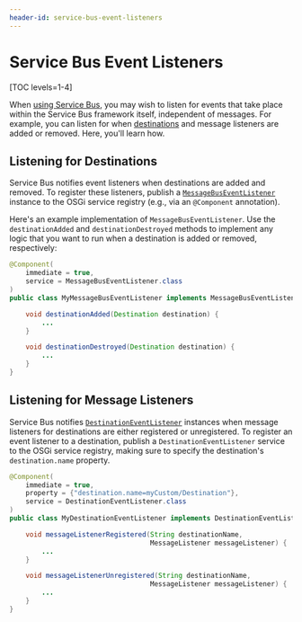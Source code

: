 ```yaml
---
header-id: service-bus-event-listeners
---
```


# Service Bus Event Listeners

[TOC levels=1-4]

When 
[using Service Bus](/docs/7-2/frameworks/-/knowledge_base/f/using-the-service-bus), 
you may wish to listen for events that take place within the Service Bus 
framework itself, independent of messages. For example, you can listen for when 
[destinations](/docs/7-2/frameworks/-/knowledge_base/f/using-the-service-bus#messaging-destinations) 
and message listeners are added or removed. Here, you'll learn how. 

## Listening for Destinations

Service Bus notifies event listeners when destinations are added and removed. To 
register these listeners, publish a 
[`MessageBusEventListener`](@platform-ref@/7.2-latest/javadocs/portal-kernel/com/liferay/portal/kernel/messaging/MessageBusEventListener.html) 
instance to the OSGi service registry (e.g., via an `@Component` annotation).

Here's an example implementation of `MessageBusEventListener`. Use the 
`destinationAdded` and `destinationDestroyed` methods to implement any logic 
that you want to run when a destination is added or removed, respectively: 

```java
@Component(
    immediate = true,
    service = MessageBusEventListener.class
)
public class MyMessageBusEventListener implements MessageBusEventListener {

    void destinationAdded(Destination destination) {
        ...
    }

    void destinationDestroyed(Destination destination) {
        ...
    }
}
```

## Listening for Message Listeners

Service Bus notifies 
[`DestinationEventListener`](@platform-ref@/7.2-latest/javadocs/portal-kernel/com/liferay/portal/kernel/messaging/DestinationEventListener.html) 
instances when message listeners for destinations are either registered or 
unregistered. To register an event listener to a destination, publish a 
`DestinationEventListener` service to the OSGi service registry, making sure to 
specify the destination's `destination.name` property. 

```java
@Component(
    immediate = true,
    property = {"destination.name=myCustom/Destination"},
    service = DestinationEventListener.class
)
public class MyDestinationEventListener implements DestinationEventListener {

    void messageListenerRegistered(String destinationName,
                                   MessageListener messageListener) {
        ...
    }

    void messageListenerUnregistered(String destinationName,
                                   MessageListener messageListener) {
        ...
    }
}
```

